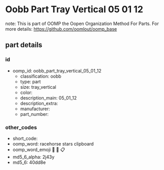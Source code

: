 # Oobb Part Tray Vertical 05 01 12  

note: This is part of OOMP the Oopen Organization Method For Parts. For more details: https://github.com/oomlout/oomp_base

##  part details





### id
* oomp_id: oobb_part_tray_vertical_05_01_12
  * classification: oobb
  * type: part
  * size: tray_vertical
  * color: 
  * description_main: 05_01_12
  * description_extra: 
  * manufacturer: 
  * part_number: 

### other_codes
* short_code: 
* oomp_word: racehorse stars clipboard
* oomp_word_emoji :racehorse: :stars: :clipboard:
* md5_6_alpha: 2j43y
* md5_6: 40dd8e